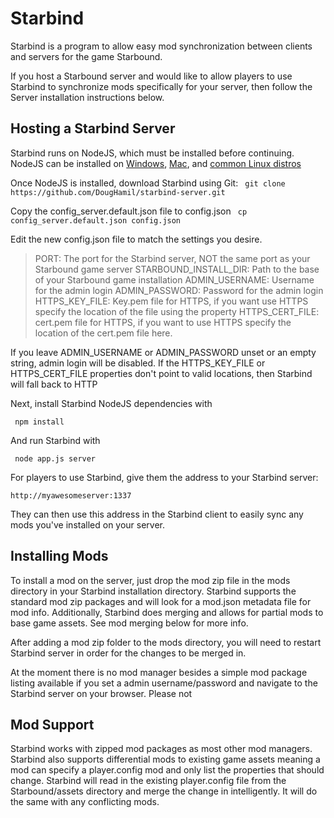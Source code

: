 Starbind
===============

Starbind is a program to allow easy mod synchronization between clients and servers for the game Starbound.

If you host a Starbound server and would like to allow players to use Starbind to synchronize mods specifically for your
server, then follow the Server installation instructions below.

Hosting a Starbind Server
---------------------------------
Starbind runs on NodeJS, which must be installed before continuing.
NodeJS can be installed on [Windows](http://nodejs.org/download/), [Mac](http://nodejs.org/download/), and [common Linux distros](https://github.com/joyent/node/wiki/Installing-Node.js-via-package-manager)

Once NodeJS is installed, download Starbind using Git:
` git clone https://github.com/DougHamil/starbind-server.git`

Copy the config_server.default.json file to config.json
` cp config_server.default.json config.json`

Edit the new config.json file to match the settings you desire.
> PORT: The port for the Starbind server, NOT the same port as your Starbound game server
> STARBOUND_INSTALL_DIR: Path to the base of your Starbound game installation
> ADMIN_USERNAME: Username for the admin login
> ADMIN_PASSWORD: Password for the admin login
> HTTPS_KEY_FILE: Key.pem file for HTTPS, if you want use HTTPS specify the location of the file using the property
> HTTPS_CERT_FILE: cert.pem file for HTTPS, if you want to use HTTPS specify the location of the cert.pem file here.

If you leave ADMIN_USERNAME or ADMIN_PASSWORD unset or an empty string, admin login will be disabled.
If the HTTPS_KEY_FILE or HTTPS_CERT_FILE properties don't point to valid locations, then Starbind will fall back to HTTP

Next, install Starbind NodeJS dependencies with

` npm install`

And run Starbind with

` node app.js server`

For players to use Starbind, give them the address to your Starbind server:

`http://myawesomeserver:1337`

They can then use this address in the Starbind client to easily sync any mods you've installed on your server.

Installing Mods
----------------------
To install a mod on the server, just drop the mod zip file in the mods directory in your Starbind installation directory.
Starbind supports the standard mod zip packages and will look for a mod.json metadata file for mod info.
Additionally, Starbind does merging and allows for partial mods to base game assets.  See mod merging below for more info.

After adding a mod zip folder to the mods directory, you will need to restart Starbind server in order for the changes to be merged in.

At the moment there is no mod manager besides a simple mod package listing available if you set a admin username/password and navigate
to the Starbind server on your browser. Please not

Mod Support
-----------------------
Starbind works with zipped mod packages as most other mod managers. Starbind also supports differential mods to existing game assets
meaning a mod can specify a player.config mod and only list the properties that should change. Starbind will read in the existing player.config
file from the Starbound/assets directory and merge the change in intelligently. It will do the same with any conflicting mods.